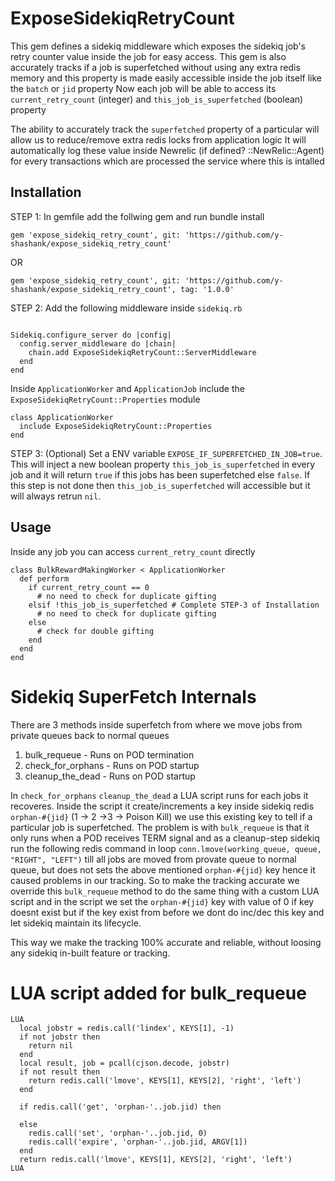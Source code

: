 # ExposeSidekiqRetryCount

This gem defines a sidekiq middleware which exposes the sidekiq job's retry counter value inside the job for easy access.
This gem is also accurately tracks if a job is superfetched without using any extra redis memory and this property is made easily accessible inside the job itself like the `batch` or `jid` property
Now each job will be able to access its `current_retry_count` (integer) and `this_job_is_superfetched` (boolean) property

The ability to accurately track the `superfetched` property of a particular will allow us to reduce/remove extra redis locks from application logic
It will automatically log these value inside Newrelic (if defined? ::NewRelic::Agent) for every transactions which are processed the service where this is intalled

## Installation

STEP 1: In gemfile add the follwing gem and run bundle install

```
gem 'expose_sidekiq_retry_count', git: 'https://github.com/y-shashank/expose_sidekiq_retry_count'
```
OR
```
gem 'expose_sidekiq_retry_count', git: 'https://github.com/y-shashank/expose_sidekiq_retry_count', tag: '1.0.0'
```


STEP 2: Add the following middleware inside `sidekiq.rb`

```

Sidekiq.configure_server do |config|
  config.server_middleware do |chain|
    chain.add ExposeSidekiqRetryCount::ServerMiddleware
  end
end

```

Inside `ApplicationWorker` and `ApplicationJob` include the `ExposeSidekiqRetryCount::Properties` module

```
class ApplicationWorker
  include ExposeSidekiqRetryCount::Properties
end
```

STEP 3: (Optional) Set a ENV variable `EXPOSE_IF_SUPERFETCHED_IN_JOB=true`. This will inject a new boolean property `this_job_is_superfetched` in every job and it will return `true` if this jobs has been superfetched else `false`. If this step is not done then `this_job_is_superfetched` will accessible but it will always retrun `nil`.


## Usage

Inside any job you can access `current_retry_count` directly

```
class BulkRewardMakingWorker < ApplicationWorker
  def perform
    if current_retry_count == 0
      # no need to check for duplicate gifting
    elsif !this_job_is_superfetched # Complete STEP-3 of Installation
      # no need to check for duplicate gifting
    else
      # check for double gifting
    end
  end
end
```

# Sidekiq SuperFetch Internals

There are 3 methods inside superfetch from where we move jobs from private queues back to normal queues
1. bulk_requeue - Runs on POD termination
2. check_for_orphans - Runs on POD startup
3. cleanup_the_dead - Runs on POD startup

In `check_for_orphans` `cleanup_the_dead` a LUA script runs for each jobs it recoveres. Inside the script it create/increments a key inside sidekiq redis `orphan-#{jid}` (1 -> 2 ->3 -> Poison Kill) we use this existing key to tell if a particular job is superfetched. The problem is with `bulk_requeue` is that it only runs when a POD receives TERM signal and as a cleanup-step sidekiq run the following redis command in loop `conn.lmove(working_queue, queue, "RIGHT", "LEFT")` till all jobs are moved from provate queue to normal queue, but does not sets the above mentioned `orphan-#{jid}` key hence it caused problems in our tracking. So to make the tracking accurate we override this `bulk_requeue` method to do the same thing with a custom LUA script and in the script we set the `orphan-#{jid}` key with value of 0 if key doesnt exist but if the key exist from before we dont do inc/dec this key and let sidekiq maintain its lifecycle.

This way we make the tracking 100% accurate and reliable, without loosing any sidekiq in-built feature or tracking.

# LUA script added for bulk_requeue

```
LUA
  local jobstr = redis.call('lindex', KEYS[1], -1)
  if not jobstr then
    return nil
  end
  local result, job = pcall(cjson.decode, jobstr)
  if not result then
    return redis.call('lmove', KEYS[1], KEYS[2], 'right', 'left')
  end

  if redis.call('get', 'orphan-'..job.jid) then

  else
    redis.call('set', 'orphan-'..job.jid, 0)
    redis.call('expire', 'orphan-'..job.jid, ARGV[1])
  end
  return redis.call('lmove', KEYS[1], KEYS[2], 'right', 'left')
LUA
```
